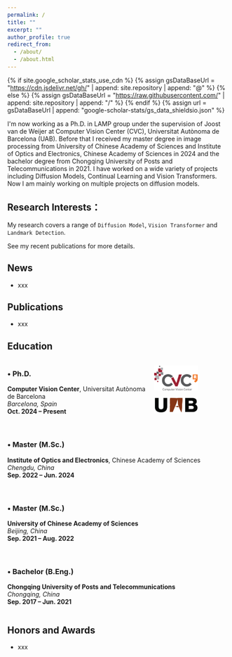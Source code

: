 ```yaml
---
permalink: /
title: ""
excerpt: ""
author_profile: true
redirect_from: 
  - /about/
  - /about.html
---
```


{% if site.google_scholar_stats_use_cdn %}
{% assign gsDataBaseUrl = "https://cdn.jsdelivr.net/gh/" | append: site.repository | append: "@" %}
{% else %}
{% assign gsDataBaseUrl = "https://raw.githubusercontent.com/" | append: site.repository | append: "/" %}
{% endif %}
{% assign url = gsDataBaseUrl | append: "google-scholar-stats/gs_data_shieldsio.json" %}

<span class='anchor' id='about-me'></span>

I'm now working as a Ph.D. in LAMP group under the supervision of Joost van de Weijer at Computer Vision Center (CVC), Universitat Autònoma de Barcelona (UAB). Before that I received my master degree in image processing from University of Chinese Academy of Sciences and Institute of Optics and Electronics, Chinese Academy of Sciences in 2024 and the bachelor degree from Chongqing University of Posts and Telecommunications in 2021. I have worked on a wide variety of projects including Diffusion Models, Continual Learning and Vision Transformers. Now I am mainly working on multiple projects on diffusion models.
 <a href='https://scholar.google.es/citations?user=6CsB8k0AAAAJ&hl=en'></a>

## Research Interests：

My research covers a range of `Diffusion Model`, `Vision Transformer` and `Landmark Detection`. 

See my recent publications for more details.


<span class='anchor' id='-news'></span>

## News

+ xxx




<span class='anchor' id='-pub'></span>
## Publications 

+ xxx


<span class='anchor' id='-education'></span>
## Education

<!-- Ph.D. -->
<div style="display: flex; justify-content: space-between; align-items: center; margin-bottom: 20px;">
  <div>
    <h3>• Ph.D.</h3>
    <p><strong>Computer Vision Center</strong>, Universitat Autònoma de Barcelona<br>
    <em>Barcelona, Spain</em><br>
    <strong>Oct. 2024 – Present</strong></p>
  </div>
  <div>
    <img src="/images/logo_cvc.png" alt="CVC Logo" width="100" style="margin-bottom: 10px;">
    <img src="/images/logo_uab.png" alt="UAB Logo" width="100">
  </div>
</div>

<!-- Master IOE -->
<div style="display: flex; justify-content: space-between; align-items: center; margin-bottom: 20px;">
  <div>
    <h3>• Master (M.Sc.)</h3>
    <p><strong>Institute of Optics and Electronics</strong>, Chinese Academy of Sciences<br>
    <em>Chengdu, China</em><br>
    <strong>Sep. 2022 – Jun. 2024</strong></p>
  </div>
  <!-- No image for this one -->
</div>

<!-- Master UCAS -->
<div style="display: flex; justify-content: space-between; align-items: center; margin-bottom: 20px;">
  <div>
    <h3>• Master (M.Sc.)</h3>
    <p><strong>University of Chinese Academy of Sciences</strong><br>
    <em>Beijing, China</em><br>
    <strong>Sep. 2021 – Aug. 2022</strong></p>
  </div>
</div>

<!-- Bachelor -->
<div style="display: flex; justify-content: space-between; align-items: center; margin-bottom: 20px;">
  <div>
    <h3>• Bachelor (B.Eng.)</h3>
    <p><strong>Chongqing University of Posts and Telecommunications</strong><br>
    <em>Chongqing, China</em><br>
    <strong>Sep. 2017 – Jun. 2021</strong></p>
  </div>
</div>


<span class='anchor' id='-awards'></span>
## Honors and Awards

+ xxx



